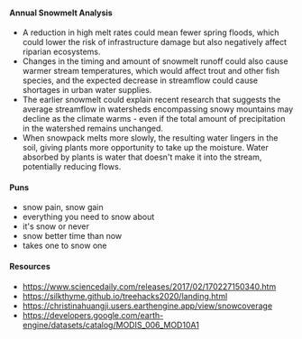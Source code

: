#### Annual Snowmelt Analysis
* A reduction in high melt rates could mean fewer spring floods, which could lower the risk of infrastructure damage but also negatively affect riparian ecosystems.
* Changes in the timing and amount of snowmelt runoff could also cause warmer stream temperatures, which would affect trout and other fish species, and the expected decrease in streamflow could cause shortages in urban water supplies.
* The earlier snowmelt could explain recent research that suggests the average streamflow in watersheds encompassing snowy mountains may decline as the climate warms - even if the total amount of precipitation in the watershed remains unchanged.
* When snowpack melts more slowly, the resulting water lingers in the soil, giving plants more opportunity to take up the moisture. Water absorbed by plants is water that doesn't make it into the stream, potentially reducing flows.

#### Puns
* snow pain, snow gain
* everything you need to snow about
* it's snow or never
* snow better time than now
* takes one to snow one

#### Resources
* https://www.sciencedaily.com/releases/2017/02/170227150340.htm
* https://silkthyme.github.io/treehacks2020/landing.html
* https://christinahuangji.users.earthengine.app/view/snowcoverage
* https://developers.google.com/earth-engine/datasets/catalog/MODIS_006_MOD10A1